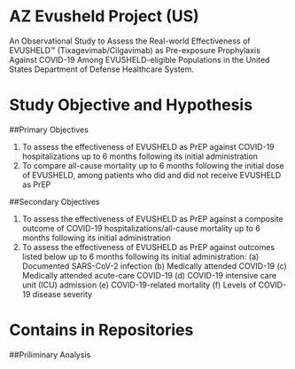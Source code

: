 # AZ Evusheld Project (US)

An Observational Study to Assess the Real-world Effectiveness of EVUSHELD™ (Tixagevimab/Cilgavimab) as Pre-exposure Prophylaxis Against COVID-19 Among EVUSHELD-eligible Populations in the United States Department of Defense Healthcare System. 

# Study Objective and Hypothesis

##Primary Objectives

1. To assess the effectiveness of EVUSHELD as PrEP against COVID-19 hospitalizations up to 6 months following its initial administration
2. To compare all-cause mortality up to 6 months following the initial dose of EVUSHELD, among patients who did and did not receive EVUSHELD as PrEP

##Secondary Objectives

1. To assess the effectiveness of EVUSHELD as PrEP against a composite outcome of COVID-19 hospitalizations/all-cause mortality up to 6 months following its initial administration
2. To assess the effectiveness of EVUSHELD as PrEP against outcomes listed below up to 6 months following its initial administration:
     (a) Documented SARS-CoV-2 infection
     (b) Medically attended COVID-19
     (c) Medically attended acute-care COVID-19
     (d) COVID-19 intensive care unit (ICU) admission
     (e) COVID-19-related mortality
     (f) Levels of COVID-19 disease severity

# Contains in Repositories

##Priliminary Analysis

